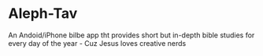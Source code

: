# Aleph-Tav
An Andoid/iPhone bilbe app tht provides short but in-depth bible studies for every day of the year - Cuz Jesus loves creative nerds
